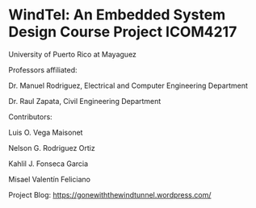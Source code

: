 # WindTel: An Embedded System Design Course Project ICOM4217

University of Puerto Rico at Mayaguez

Professors affiliated:

Dr. Manuel Rodriguez, Electrical and Computer Engineering Department

Dr. Raul Zapata, Civil Engineering Department

Contributors:

Luis O. Vega Maisonet

Nelson G. Rodriguez Ortiz

Kahlil J. Fonseca Garcia

Misael Valentín Feliciano

Project Blog: https://gonewiththewindtunnel.wordpress.com/
